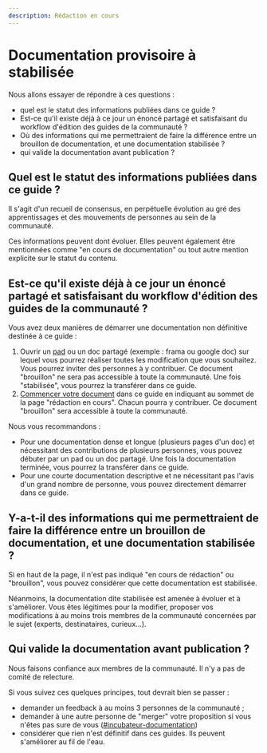 ```yaml
---
description: Rédaction en cours
---
```


# Documentation provisoire à stabilisée

Nous allons essayer de répondre à ces questions :

* quel est le statut des informations publiées dans ce guide ?
*  Est-ce qu'il existe déjà à ce jour un énoncé partagé et satisfaisant du workflow d'édition des guides de la communauté ?
* Où des informations qui me permettraient de faire la différence entre un brouillon de documentation, et une documentation stabilisée ?
* qui valide la documentation avant publication ?

## Quel est le statut des informations publiées dans ce guide ?

Il s'agit d'un recueil de consensus, en perpétuelle évolution au gré des apprentissages et des mouvements de personnes au sein de la communauté.

Ces informations peuvent dont évoluer. Elles peuvent également être mentionnées comme "en cours de documentation" ou tout autre mention explicite sur le statut du contenu.

## Est-ce qu'il existe déjà à ce jour un énoncé partagé et satisfaisant du workflow d'édition des guides de la communauté ?

Vous avez deux manières de démarrer une documentation non définitive destinée à ce guide :

1. Ouvrir un [pad](https://pad.incubateur.net/) ou un doc partagé \(exemple : frama ou google doc\) sur lequel vous pourrez réaliser toutes les modification que vous souhaitez. Vous pourrez inviter des personnes à y contribuer. Ce document "brouillon" ne sera pas accessible à toute la communauté. Une fois "stabilisée", vous pourrez la transférer dans ce guide.
2. [Commencer votre document](comment-contribuer-a-cette-documentation.md#comment-devenir-contributeur) dans ce guide en indiquant au sommet de la page "rédaction en cours". Chacun pourra y contribuer. Ce document "brouillon" sera accessible à toute la communauté.

Nous vous recommandons :

* Pour une documentation dense et longue \(plusieurs pages d'un doc\) et nécessitant des contributions de plusieurs personnes, vous pouvez débuter par un pad ou un doc partagé. Une fois la documentation terminée, vous pourrez la transférer dans ce guide.
* Pour une courte documentation descriptive et ne nécessitant pas l'avis d'un grand nombre de personne, vous pouvez directement démarrer dans ce guide.

## Y-a-t-il des informations qui me permettraient de faire la différence entre un brouillon de documentation, et une documentation stabilisée ?

Si en haut de la page, il n'est pas indiqué "en cours de rédaction" ou "brouillon", vous pouvez considérer que cette documentation est stabilisée.

Néanmoins, la documentation dite stabilisée est amenée à évoluer et à s'améliorer. Vous êtes légitimes pour la modifier, proposer vos modifications à au moins trois membres de la communauté concernées par le sujet \(experts, destinataires, curieux...\).

## Qui valide la documentation avant publication ?

Nous faisons confiance aux membres de la communauté. Il n'y a pas de comité de relecture.

Si vous suivez ces quelques principes, tout devrait bien se passer :

* demander un feedback à au moins 3 personnes de la communauté ;
* demander à une autre personne de "merger" votre proposition si vous n'êtes pas sure de vous \([\#incubateur-documentation](https://app.slack.com/client/T04C2PSNY/C011EK4NQH3/thread/C011EK4NQH3-1591796101.010600)\)
* considérer que rien n'est définitif dans ces guides. Ils peuvent s'améliorer au fil de l'eau.

